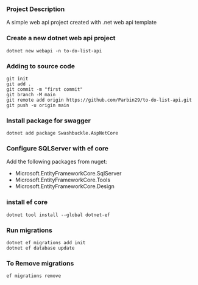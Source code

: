 ### Project Description
A simple web api project created with .net web api template

### Create a new dotnet web api project
```
dotnet new webapi -n to-do-list-api
```

### Adding to source code
```
git init
git add .
git commit -m "first commit"
git branch -M main
git remote add origin https://github.com/Parbin29/to-do-list-api.git
git push -u origin main
```

### Install package for swagger
```
dotnet add package Swashbuckle.AspNetCore
```

### Configure SQLServer with ef core 
Add the following packages from nuget:
- Microsoft.EntityFrameworkCore.SqlServer
- Microsoft.EntityFrameworkCore.Tools
- Microsoft.EntityFrameworkCore.Design

### install ef core
```
dotnet tool install --global dotnet-ef
```

### Run migrations
```
dotnet ef migrations add init
dotnet ef database update
```

### To Remove migrations 
```
ef migrations remove
```
